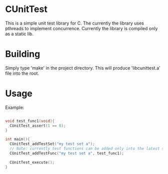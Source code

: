 CUnitTest
=======

This is a simple unit test library for C. The currently the library uses pthreads
to implement concurrence. Currently the library is compiled only as a static lib.

# Building
Simply type 'make' in the project directory. This will produce 'libcunittest.a'
file into the root.

# Usage

Example:
```c

void test_func1(void){
  CUnitTest_assert(1 == 0);
}

int main(){
  CUnitTest_addTestSet("my test set a");
  // Note: currently test functions can be added only into the latest set
  CUnitTest_addTestFunc("my test set a", test_func1);

  CUnitTest_execute();
}
```
